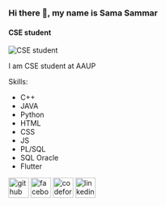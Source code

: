 ### Hi there 👋, my name is Sama Sammar
####  CSE student 
![ CSE student ](https://cdn.dribbble.com/users/1129235/screenshots/11119956/torus_dribbble_1_still_2x.gif?compress=1&resize=400x300)

I am CSE student at AAUP 

Skills:
* C++ 
* JAVA
* Python
* HTML 
* CSS
* JS
* PL/SQL
* SQL Oracle
* Flutter

[<img src='https://cdn.jsdelivr.net/npm/simple-icons@3.0.1/icons/github.svg' alt='github' height='40'>](https://github.com/Sama-Sammar)  [<img src='https://cdn.jsdelivr.net/npm/simple-icons@3.0.1/icons/facebook.svg' alt='facebook' height='40'>](https://www.facebook.com/sama.haitham.948?mibextid=LQQJ4d)   [<img src='https://cdn.jsdelivr.net/npm/simple-icons@3.0.1/icons/codeforces.svg' alt='codeforces' height='40'>](https://codeforces.com/profile/Sama.Sammar)  [<img src='https://cdn.jsdelivr.net/npm/simple-icons@3.0.1/icons/linkedin.svg' alt='linkedin' height='40'>](www.linkedin.com/in/sama-haitham-9b195b271)  

  






